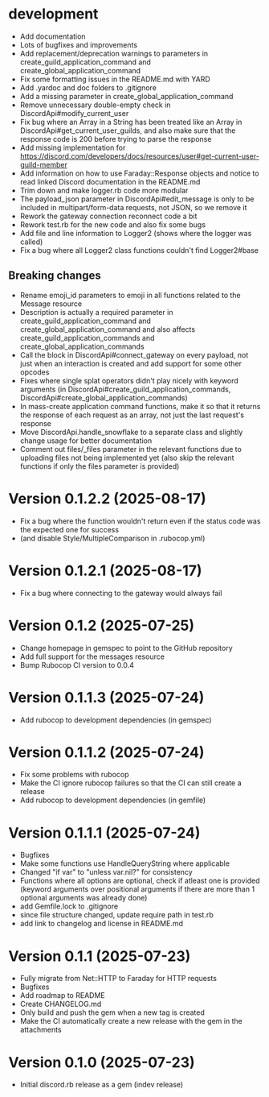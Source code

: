 # development

- Add documentation
- Lots of bugfixes and improvements
- Add replacement/deprecation warnings to parameters in create_guild_application_command and create_global_application_command
- Fix some formatting issues in the README.md with YARD
- Add .yardoc and doc folders to .gitignore
- Add a missing parameter in create_global_application_command
- Remove unnecessary double-empty check in DiscordApi#modify_current_user
- Fix bug where an Array in a String has been treated like an Array in DiscordApi#get_current_user_guilds, and also make sure that the response code is 200 before trying to parse the response
- Add missing implementation for https://discord.com/developers/docs/resources/user#get-current-user-guild-member
- Add information on how to use Faraday::Response objects and notice to read linked Discord documentation in the README.md
- Trim down and make logger.rb code more modular
- The payload_json parameter in DiscordApi#edit_message is only to be included in multipart/form-data requests, not JSON, so we remove it
- Rework the gateway connection reconnect code a bit
- Rework test.rb for the new code and also fix some bugs
- Add file and line information to Logger2 (shows where the logger was called)
- Fix a bug where all Logger2 class functions couldn't find Logger2#base

## Breaking changes

- Rename emoji_id parameters to emoji in all functions related to the Message resource
- Description is actually a required parameter in create_guild_application_command and create_global_application_command and also affects create_guild_application_commands and create_global_application_commands
- Call the block in DiscordApi#connect_gateway on every payload, not just when an interaction is created and add support
  for some other opcodes
- Fixes where single splat operators didn't play nicely with keyword arguments (in DiscordApi#create_guild_application_commands, DiscordApi#create_global_application_commands)
- In mass-create application command functions, make it so that it returns the response of each request as an array, not just the last request's response
- Move DiscordApi.handle_snowflake to a separate class and slightly change usage for better documentation
- Comment out files/_files parameter in the relevant functions due to uploading files not being implemented yet
  (also skip the relevant functions if only the files parameter is provided)

# Version 0.1.2.2 (2025-08-17)

- Fix a bug where the function wouldn't return even if the status code was the expected one for success
- (and disable Style/MultipleComparison in .rubocop.yml)

# Version 0.1.2.1 (2025-08-17)

- Fix a bug where connecting to the gateway would always fail

# Version 0.1.2 (2025-07-25)

- Change homepage in gemspec to point to the GitHub repository
- Add full support for the messages resource
- Bump Rubocop CI version to 0.0.4

# Version 0.1.1.3 (2025-07-24)

- Add rubocop to development dependencies (in gemspec)

# Version 0.1.1.2 (2025-07-24)

- Fix some problems with rubocop
- Make the CI ignore rubocop failures so that the CI can still create a release
- Add rubocop to development dependencies (in gemfile)

# Version 0.1.1.1 (2025-07-24)

- Bugfixes
- Make some functions use HandleQueryString where applicable
- Changed "if var" to "unless var.nil?" for consistency
- Functions where all options are optional, check if atleast one is provided
  (keyword arguments over positional arguments if there are more than 1 optional arguments was already done)
- add Gemfile.lock to .gitignore
- since file structure changed, update require path in test.rb
- add link to changelog and license in README.md

# Version 0.1.1 (2025-07-23)

- Fully migrate from Net::HTTP to Faraday for HTTP requests
- Bugfixes
- Add roadmap to README
- Create CHANGELOG.md
- Only build and push the gem when a new tag is created
- Make the CI automatically create a new release with the gem in the attachments

# Version 0.1.0 (2025-07-23)

- Initial discord.rb release as a gem (indev release)